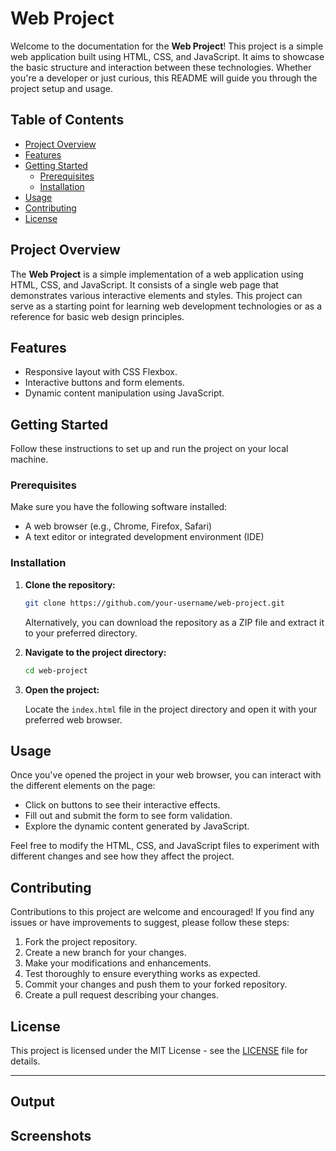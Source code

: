 # Web Project

Welcome to the documentation for the **Web Project**! This project is a simple web application built using HTML, CSS, and JavaScript. It aims to showcase the basic structure and interaction between these technologies. Whether you're a developer or just curious, this README will guide you through the project setup and usage.

## Table of Contents

- [Project Overview](#project-overview)
- [Features](#features)
- [Getting Started](#getting-started)
  - [Prerequisites](#prerequisites)
  - [Installation](#installation)
- [Usage](#usage)
- [Contributing](#contributing)
- [License](#license)

## Project Overview

The **Web Project** is a simple implementation of a web application using HTML, CSS, and JavaScript. It consists of a single web page that demonstrates various interactive elements and styles. This project can serve as a starting point for learning web development technologies or as a reference for basic web design principles.

## Features

- Responsive layout with CSS Flexbox.
- Interactive buttons and form elements.
- Dynamic content manipulation using JavaScript.

## Getting Started

Follow these instructions to set up and run the project on your local machine.

### Prerequisites

Make sure you have the following software installed:

- A web browser (e.g., Chrome, Firefox, Safari)
- A text editor or integrated development environment (IDE)

### Installation

1. **Clone the repository:**

   ```bash
   git clone https://github.com/your-username/web-project.git
   ```

   Alternatively, you can download the repository as a ZIP file and extract it to your preferred directory.

2. **Navigate to the project directory:**

   ```bash
   cd web-project
   ```

3. **Open the project:**

   Locate the `index.html` file in the project directory and open it with your preferred web browser.

## Usage

Once you've opened the project in your web browser, you can interact with the different elements on the page:

- Click on buttons to see their interactive effects.
- Fill out and submit the form to see form validation.
- Explore the dynamic content generated by JavaScript.

Feel free to modify the HTML, CSS, and JavaScript files to experiment with different changes and see how they affect the project.

## Contributing

Contributions to this project are welcome and encouraged! If you find any issues or have improvements to suggest, please follow these steps:

1. Fork the project repository.
2. Create a new branch for your changes.
3. Make your modifications and enhancements.
4. Test thoroughly to ensure everything works as expected.
5. Commit your changes and push them to your forked repository.
6. Create a pull request describing your changes.

## License

This project is licensed under the MIT License - see the [LICENSE](LICENSE) file for details.

---

## Output

## Screenshots
